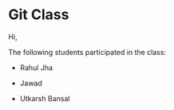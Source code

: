 # Git Class

Hi,

The following students participated in the class:

- Rahul Jha
- Jawad

- Utkarsh Bansal
